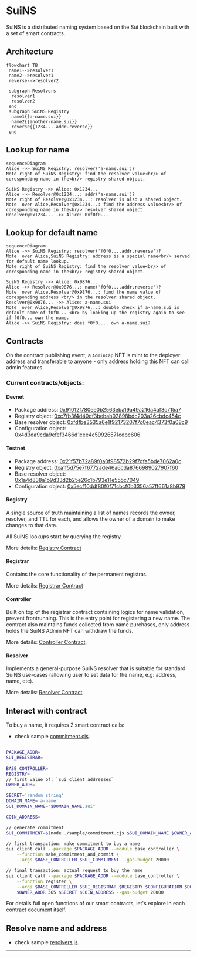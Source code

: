 # SuiNS

SuiNS is a distributed naming system based on the Sui blockchain built with a set of smart contracts.

## Architecture

```mermaid
flowchart TB
 name1-->resolver1
 name2-->resolver1
 reverse-->resolver2

 subgraph Resolvers
  resolver1
  resolver2
 end
 subgraph SuiNS Registry
  name1{{a-name.sui}}
  name2{{another-name.sui}}
  reverse{{1234....addr.reverse}}
 end
```

## Lookup for name

```mermaid
sequenceDiagram
Alice ->> SuiNS Registry: resolver('a-name.sui')?
Note right of SuiNS Registry: find the resolver value<br/> of coresponding name in the<br/> registry shared object.

SuiNS Registry ->> Alice: 0x1234...
Alice ->> Resolver@0x1234...: addr('a-name.sui')?
Note right of Resolver@0x1234...: resolver is also a shared object.
Note  over Alice,Resolver@0x1234...: find the address value<br/> of coresponding name in the<br/> resolver shared object.
Resolver@0x1234... ->> Alice: 0xf0f0...
```

## Lookup for default name

```mermaid
sequenceDiagram
Alice ->> SuiNS Registry: resolver('f0f0....addr.reverse')?
Note  over Alice,SuiNS Registry: address is a special name<br/> served for default name lookup.
Note right of SuiNS Registry: find the resolver value<br/> of coresponding name in the<br/> registry shared object.

SuiNS Registry ->> Alice: 0x9876...
Alice ->> Resolver@0x9876...: name('f0f0....addr.reverse')?
Note  over Alice,Resolver@0x9876...: find the name value of coresponding address <br/> in the resolver shared object.
Resolver@0x9876... ->> Alice: a-name.sui
Note  over Alice,Resolver@0x9876...: double check if a-name.sui is default name of f0f0... <br> by looking up the registry again to see if f0f0... own the name.
Alice ->> SuiNS Registry: does f0f0.... own a-name.sui?
```

## Contracts

On the contract publishing event, a `AdminCap` NFT is mint to the deployer address and transferable to anyone - only address holding this NFT can call admin features.

### Current contracts/objects:

#### Devnet
- Package address: [0x91012f780ee0b2563eba19a49a216a4af3c715a7](https://explorer.devnet.sui.io/objects/0x91012f780ee0b2563eba19a49a216a4af3c715a7)
- Registry object: [0xc7fb3f4d40df3bebab02898bdc203a26cbdc454c](https://explorer.devnet.sui.io/objects/0xc7fb3f4d40df3bebab02898bdc203a26cbdc454c)
- Base resolver object: [0xfdfbe3535a6e1f92173207f7c0eac4373f0a08c9](https://explorer.devnet.sui.io/objects/0xfdfbe3535a6e1f92173207f7c0eac4373f0a08c9)
- Configuration object: [0x4d3da9cda9efef3466d1cee4c59926571cdbc606](https://explorer.devnet.sui.io/objects/0x4d3da9cda9efef3466d1cee4c59926571cdbc606)

#### Testnet
- Package address: [0x21f57b72a89f0a0f98572b29f7dfa5bde7062a0c](https://explorer.sui.io/object/0x21f57b72a89f0a0f98572b29f7dfa5bde7062a0c?network=testnet)
- Registry object: [0xa1f5d75e7f6772ade46a6cda8766989027907f60](https://explorer.sui.io/object/0xa1f5d75e7f6772ade46a6cda8766989027907f60?network=testnet)
- Base resolver object: [0x1a4d838a1b9d33d2b25e26c1b793e11e555c7049](https://explorer.sui.io/object/0x1a4d838a1b9d33d2b25e26c1b793e11e555c7049?network=testnet)
- Configuration object: [0x5ecf10ddf80f0f71cbcf0b3356a57ff661a8b979](https://explorer.sui.io/object/0x5ecf10ddf80f0f71cbcf0b3356a57ff661a8b979?network=testnet)

#### Registry

A single source of truth maintaining a list of names records the owner, resolver, and TTL for each, and allows the owner of a domain to make changes to that data.

All SuiNS lookups start by querying the registry.

More details: [Registry Contract](./contracts/registry.md)

#### Registrar

Contains the core functionality of the permanent registrar.

More details: [Registrar Contract](./contracts/registrar.md)

#### Controller

Built on top of the registrar contract containing logics for name validation, prevent frontrunning. This is the entry point for registering a new name. The contract also maintains funds collected from name purchases, only address holds the SuiNS Admin NFT can withdraw the funds.

More details: [Controller Contract](./contracts/controller.md).

#### Resolver

Implements a general-purpose SuiNS resolver that is suitable for standard SuiNS use-cases (allowing user to set data for the name, e.g: address, name, etc).

More details: [Resolver Contract](./contracts/resolver.md).

## Interact with contract

To buy a name, it requires 2 smart contract calls:

- check sample [commitment.cjs](./sample/commitment.cjs).

```bash

PACKAGE_ADDR=
SUI_REGISTRAR=
​
BASE_CONTROLLER=
REGISTRY=
// first value of: `sui client addresses`
OWNER_ADDR=

SECRET='random string'
DOMAIN_NAME='a-name'
SUI_DOMAIN_NAME="$DOMAIN_NAME.sui"

COIN_ADDRESS=

// generate commitment
SUI_COMMITMENT=$(node ./sample/commitment.cjs $SUI_DOMAIN_NAME $OWNER_ADDR $SECRET);

// first transaction: make commitment to buy a name
sui client call --package $PACKAGE_ADDR --module base_controller \
    --function make_commitment_and_commit \
    --args $BASE_CONTROLLER $SUI_COMMITMENT --gas-budget 20000

// final transaction: actual request to buy the name
sui client call --package $PACKAGE_ADDR --module base_controller \
    --function register \
    --args $BASE_CONTROLLER $SUI_REGISTRAR $REGISTRY $CONFIGURATION $DOMAIN_NAME \
    $OWNER_ADDR 365 $SECRET $COIN_ADDRESS --gas-budget 20000
```

For details full open functions of our smart contracts, let's explore in each contract document itself.

## Resolve name and address

- check sample [resolvers.js](./sample/resolvers.js).

---
